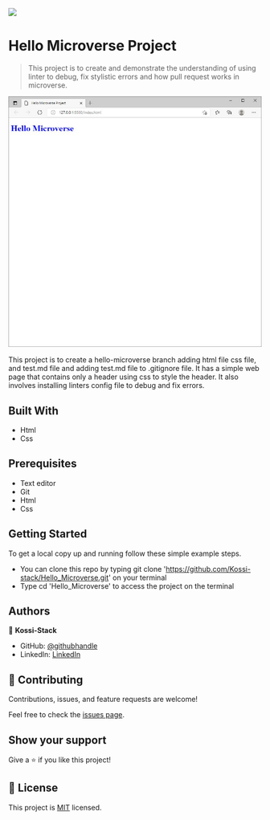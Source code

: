![](https://img.shields.io/badge/Microverse-blueviolet)

# Hello Microverse Project

> This project is to create and demonstrate the understanding of using linter to debug, fix stylistic errors and how pull request works in microverse.

![screenshot](./hello_microverse.JPG)

This project is to create a hello-microverse branch adding html file css file, and test.md file and adding test.md file to .gitignore file. It has a simple web page that contains only a header using css to style the header. It also involves installing linters config file to debug and fix errors.

## Built With

- Html
- Css


##  Prerequisites

- Text editor
- Git
- Html
- Css



## Getting Started

To get a local copy up and running follow these simple example steps.

- You can clone this repo by typing git clone 'https://github.com/Kossi-stack/Hello_Microverse.git' on your terminal
- Type cd 'Hello_Microverse' to access the project on the terminal

## Authors

👤 **Kossi-Stack**

- GitHub: [@githubhandle](https://github.com/Kossi-stack/Hello_Microverse)
- LinkedIn: [LinkedIn](https://www.linkedin.com/in/kossifioklou2406/)


## 🤝 Contributing

Contributions, issues, and feature requests are welcome!

Feel free to check the [issues page](https://github.com/Kossi-stack/Hello_Microverse/issues).

## Show your support

Give a ⭐️ if you like this project!

## 📝 License

This project is [MIT](./MIT.md) licensed.
